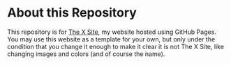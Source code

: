 # About this Repository
This repository is for [The X Site](https://xane123.github.io), my website hosted using GitHub Pages. You may use this website as a template for your own, but only under the condition that you change it enough to make it clear it is not The X Site, like changing images and colors (and of course the name).
